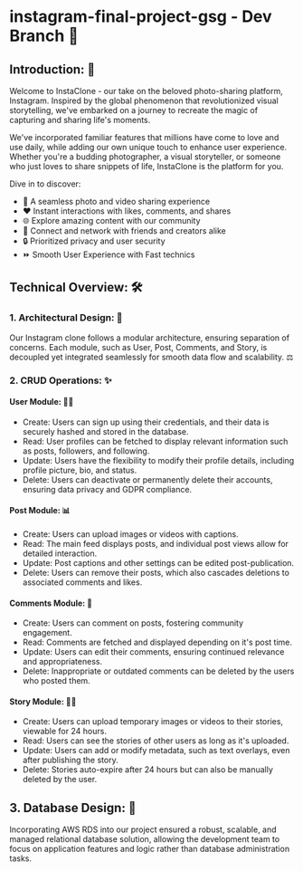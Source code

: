 # instagram-final-project-gsg - Dev Branch 📝

## Introduction: 📸
   Welcome to InstaClone - our take on the beloved photo-sharing platform, Instagram. Inspired by the global phenomenon that revolutionized visual storytelling, we've embarked on a journey to recreate the magic of capturing and sharing life's moments.

   We've incorporated familiar features that millions have come to love and use daily, while adding our own unique touch to enhance user experience. Whether you're a budding photographer, a visual storyteller, or someone who just loves to share snippets of life, InstaClone is the platform for you.
   
   Dive in to discover:

- 🌅 A seamless photo and video sharing experience
- ❤️ Instant interactions with likes, comments, and shares
- 🌐 Explore amazing content with our community
- 🤝 Connect and network with friends and creators alike
- 🔒 Prioritized privacy and user security
- ⏩ Smooth User Experience with Fast technics

## Technical Overview: 🛠
 
### 1. Architectural Design: 🔨
Our Instagram clone follows a modular architecture, ensuring separation of concerns. Each module, such as User, Post, Comments, and Story, is decoupled yet integrated seamlessly for smooth data flow and scalability. ⚖️

### 2. CRUD Operations: ✨

#### User Module: 🙋‍♂️

- Create: Users can sign up using their credentials, and their data is securely hashed and stored in the database.
- Read: User profiles can be fetched to display relevant information such as posts, followers, and following.
- Update: Users have the flexibility to modify their profile details, including profile picture, bio, and status.
- Delete: Users can deactivate or permanently delete their accounts, ensuring data privacy and GDPR compliance.

#### Post Module: 📊

- Create: Users can upload images or videos with captions.
- Read: The main feed displays posts, and individual post views allow for detailed interaction. 
- Update: Post captions and other settings can be edited post-publication.
- Delete: Users can remove their posts, which also cascades deletions to associated comments and likes.

#### Comments Module: 💬

- Create: Users can comment on posts, fostering community engagement.
- Read: Comments are fetched and displayed depending on it's post time.
- Update: Users can edit their comments, ensuring continued relevance and appropriateness.
- Delete: Inappropriate or outdated comments can be deleted by the users who posted them.

#### Story Module: 🤾‍♂️

- Create: Users can upload temporary images or videos to their stories, viewable for 24 hours.
- Read: Users can see the stories of other users as long as it's uploaded.
- Update: Users can add or modify metadata, such as text overlays, even after publishing the story.
- Delete: Stories auto-expire after 24 hours but can also be manually deleted by the user.

## 3. Database Design: 💽
Incorporating AWS RDS into our project ensured a robust, scalable, and managed relational database solution, allowing the development team to focus on application features and logic rather than database administration tasks.
